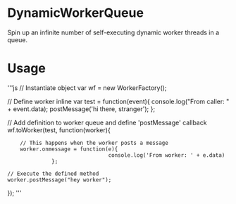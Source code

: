 # DynamicWorkerQueue
Spin up an infinite number of self-executing dynamic worker threads in a queue.  
# Usage
'''js
// Instantiate object
var wf = new WorkerFactory();

// Define worker inline
var test = function(event){
	console.log("From caller: " + event.data);
    postMessage('hi there, stranger');
  };
  
// Add definition to worker queue and define 'postMessage' callback
wf.toWorker(test, 
	function(worker){

		// This happens when the worker posts a message
		worker.onmessage = function(e){
    								console.log('From worker: ' + e.data)
                  };

    // Execute the defined method
  	worker.postMessage("hey worker");
  });
 '''